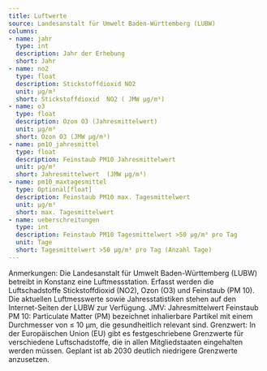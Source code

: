 ```yaml
---
title: Luftwerte
source: Landesanstalt für Umwelt Baden-Württemberg (LUBW)
columns:
- name: jahr
  type: int
  description: Jahr der Erhebung
  short: Jahr
- name: no2
  type: float
  description: Stickstoffdioxid NO2
  unit: µg/m³
  short: Stickstoffdioxid  NO2 ( JMW µg/m³)
- name: o3
  type: float
  description: Ozon O3 (Jahresmittelwert)
  unit: µg/m³
  short: Ozon O3 (JMW µg/m³)
- name: pm10_jahresmittel
  type: float
  description: Feinstaub PM10 Jahresmittelwert
  unit: µg/m³
  short: Jahresmittelwert  (JMW µg/m³)
- name: pm10_maxtagesmittel
  type: Optional[float]
  description: Feinstaub PM10 max. Tagesmittelwert
  unit: µg/m³
  short: max. Tagesmittelwert
- name: ueberschreitungen
  type: int
  description: Feinstaub PM10 Tagesmittelwert >50 µg/m³ pro Tag
  unit: Tage
  short: Tagesmittelwert >50 µg/m³ pro Tag (Anzahl Tage)
---
```

Anmerkungen: Die Landesanstalt für Umwelt Baden-Württemberg (LUBW) betreibt in Konstanz eine Luftmessstation. Erfasst werden die Luftschadstoffe Stickstoffdioxid (NO2), Ozon (O3) und Feinstaub (PM 10). Die aktuellen Luftmesswerte sowie Jahresstatistiken stehen auf den Internet-Seiten der LUBW zur Verfügung.
JMV: Jahresmittelwert
Feinstaub PM 10: Particulate Matter (PM) bezeichnet inhalierbare Partikel mit einem Durchmesser von ≤ 10 µm, die gesundheitlich relevant sind.
Grenzwert: In der Europäischen Union (EU) gibt es festgeschriebene Grenzwerte für verschiedene Luftschadstoffe, die in allen Mitgliedstaaten eingehalten werden müssen. Geplant ist ab 2030 deutlich niedrigere Grenzwerte anzusetzen.

